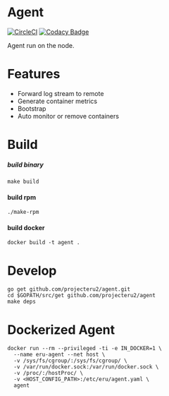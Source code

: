 Agent
======
[![CircleCI](https://circleci.com/gh/projecteru2/agent/tree/master.svg?style=shield)](https://circleci.com/gh/projecteru2/agent/tree/master)
[![Codacy Badge](https://api.codacy.com/project/badge/Grade/d13bd1a389244a77b0e11053025a963b)](https://www.codacy.com/app/CMGS/agent?utm_source=github.com&amp;utm_medium=referral&amp;utm_content=projecteru2/agent&amp;utm_campaign=Badge_Grade)

Agent run on the node.

Features
========

* Forward log stream to remote
* Generate container metrics
* Bootstrap
* Auto monitor or remove containers

Build
========

##### build binary

```shell
make build
```

#### build rpm

```shell
./make-rpm
```

#### build docker

```shell
docker build -t agent .
```

Develop
========

```shell
go get github.com/projecteru2/agent.git
cd $GOPATH/src/get github.com/projecteru2/agent
make deps
```

Dockerized Agent
=================

```shell
docker run --rm --privileged -ti -e IN_DOCKER=1 \
  --name eru-agent --net host \
  -v /sys/fs/cgroup/:/sys/fs/cgroup/ \
  -v /var/run/docker.sock:/var/run/docker.sock \
  -v /proc/:/hostProc/ \
  -v <HOST_CONFIG_PATH>:/etc/eru/agent.yaml \
  agent
```
